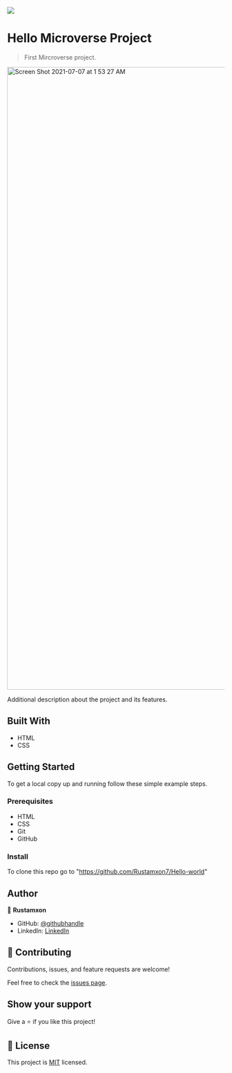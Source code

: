 ![](https://img.shields.io/badge/Microverse-blueviolet)

# Hello Microverse Project

> First Mircroverse project.

<img width="1440" alt="Screen Shot 2021-07-07 at 1 53 27 AM" src="https://user-images.githubusercontent.com/69011963/124665468-2f192500-dec6-11eb-84d2-e3cbd32c24c7.png">



Additional description about the project and its features.

## Built With

- HTML
- CSS

## Getting Started

To get a local copy up and running follow these simple example steps.

### Prerequisites

- HTML
- CSS
- Git
- GitHub

### Install

To clone this repo go to "https://github.com/Rustamxon7/Hello-world"

## Author

👤 **Rustamxon**

- GitHub: [@githubhandle](https://github.com/Rustamxon7)
- LinkedIn: [LinkedIn](https://www.linkedin.com/in/rustamjon-tolipov-6a831020b)

## 🤝 Contributing

Contributions, issues, and feature requests are welcome!

Feel free to check the [issues page](https://github.com/Rustamxon7/Hello-world/issues).

## Show your support

Give a ⭐️ if you like this project!

## 📝 License

This project is [MIT](./MIT.md) licensed.
